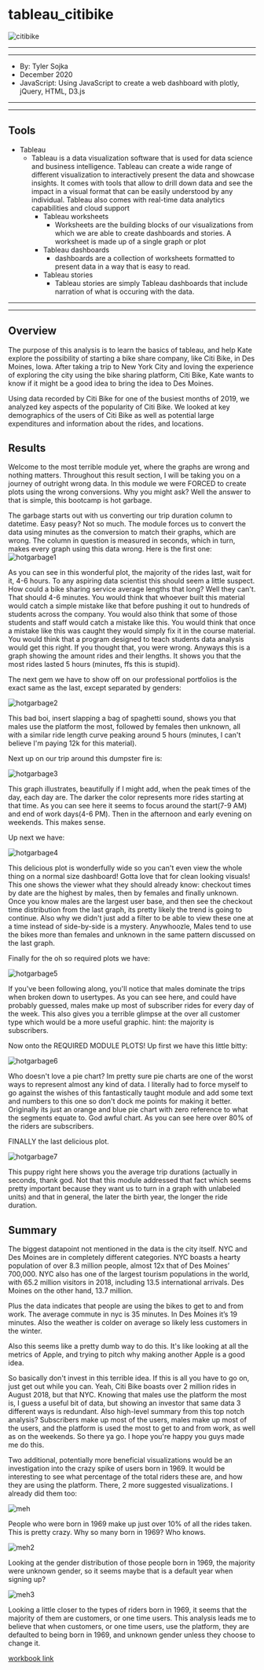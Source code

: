 # tableau_citibike

![citibike](images/vectorstock_28455064.png)

*****
*****

* By: Tyler Sojka
* December 2020
* JavaScript: Using JavaScript to create a web dashboard with plotly, jQuery, HTML, D3.js
  
*****
*****

## Tools

* Tableau
  * Tableau is a data visualization software that is used for data science and business intelligence. Tableau can create a wide range of different visualization to interactively present the data and showcase insights. It comes with tools that allow to drill down data and see the impact in a visual format that can be easily understood by any individual. Tableau also comes with real-time data analytics capabilities and cloud support
    * Tableau worksheets
      * Worksheets are the building blocks of our visualizations from which we are able to create dashboards and stories. A worksheet is made up of a single graph or plot
    * Tableau dashboards
      * dashboards are a collection of worksheets formatted to present data in a way that is easy to read.
    * Tableau stories
      * Tableau stories are simply Tableau dashboards that include narration of what is occuring with the data.

*****
*****

## Overview

The purpose of this analysis is to learn the basics of tableau, and help Kate explore the possibility of starting a bike share company, like Citi Bike, in Des Moines, Iowa. After taking a trip to New York City and loving the experience of exploring the city using the bike sharing platform, Citi Bike, Kate wants to know if it might be a good idea to bring the idea to Des Moines.

Using data recorded by Citi Bike for one of the busiest months of 2019, we analyzed key aspects of the popularity of Citi Bike. We looked at key demographics of the users of Citi Bike as well as potential large expenditures and information about the rides, and locations.

## Results

Welcome to the most terrible module yet, where the graphs are wrong and nothing matters. Throughout this result section, I will be taking you on a journey of outright wrong data. In this module we were FORCED to create plots using the wrong conversions. Why you might ask? Well the answer to that is simple, this bootcamp is hot garbage.

The garbage starts out with us converting our trip duration column to datetime. Easy peasy? Not so much. The module forces us to convert the data using minutes as the conversion to match their graphs, which are wrong. The column in question is measured in seconds, which in turn, makes every graph using this data wrong. Here is the first one:
![hotgarbage1](images/checkout_len_for_users.png)

As you can see in this wonderful plot, the majority of the rides last, wait for it, 4-6 hours. To any aspiring data scientist this should seem a little suspect. How could a bike sharing service average lengths that long? Well they can't. That should 4-6 minutes. You would think that whoever built this material would catch a simple mistake like that before pushing it out to hundreds of students across the company. You would also think that some of those students and staff would catch a mistake like this. You would think that once a mistake like this was caught they would simply fix it in the course material. You would think that a program designed to teach students data analysis would get this right. If you thought that, you were wrong. Anyways this is a graph showing the amount rides and their lengths. It shows you that the most rides lasted 5 hours (minutes, ffs this is stupid).

The next gem we have to show off on our professional portfolios is the exact same as the last, except separated by genders:

![hotgarbage2](images/checkout_by_gender.png)

This bad boi, insert slapping a bag of spaghetti sound, shows you that males use the platform the most, followed by females then unknown, all with a similar ride length curve peaking around 5 hours (minutes, I can't believe I'm paying 12k for this material).

Next up on our trip around this dumpster fire is:

![hotgarbage3](images/trips_by_weekday_perhour.png)

This graph illustrates, beautifully if I might add, when the peak times of the day, each day are. The darker the color represents more rides starting at that time. As you can see here it seems to focus around the start(7-9 AM) and end of work days(4-6 PM). Then in the afternoon and early evening on weekends. This makes sense.

Up next we have:

![hotgarbage4](images/number_to_string:stoptime.png)

This delicious plot is wonderfully wide so you can't even view the whole thing on a normal size dashboard! Gotta love that for clean looking visuals! This one shows the viewer what they should already know: checkout times by date are the highest by males, then by females and finally unknown. Once you know males are the largest user base, and then see the checkout time distribution from the last graph, its pretty likely the trend is going to continue. Also why we didn't just add a filter to be able to view these one at a time instead of side-by-side is a mystery. Anywhoozle, Males tend to use the bikes more than females and unknown in the same pattern discussed on the last graph.

Finally for the oh so required plots we have:

![hotgarbage5](images/trips_by_gender_by_weekday.png)

If you've been following along, you'll notice that males dominate the trips when broken down to usertypes. As you can see here, and could have probably guessed, males make up most of subscriber rides for every day of the week. This also gives you a terrible glimpse at the over all customer type which would be a more useful graphic. hint: the majority is subscribers.

Now onto the REQUIRED MODULE PLOTS! Up first we have this little bitty:

![hotgarbage6](images/customer_type.png)

Who doesn't love a pie chart? Im pretty sure pie charts are one of the worst ways to represent almost any kind of data. I literally had to force myself to go against the wishes of this fantastically taught module and add some text and numbers to this one so don't dock me points for making it better. Originally its just an orange and blue pie chart with zero reference to what the segments equate to. God awful chart. As you can see here over 80% of the riders are subscribers.

FINALLY the last delicious plot.

![hotgarbage7](images/ave_trip_duration.png)

This puppy right here shows you the average trip durations (actually in seconds, thank god. Not that this module addressed that fact which seems pretty important because they want us to turn in a graph with unlabeled units) and that in general, the later the birth year, the longer the ride duration.

## Summary

The biggest datapoint not mentioned in the data is the city itself. NYC and Des Moines are in completely different categories. NYC boasts a hearty population of over 8.3 million people, almost 12x that of Des Moines’ 700,000. NYC also has one of the largest tourism populations in the world, with 65.2 million visitors in 2018, including 13.5 international arrivals. Des Moines on the other hand, 13.7 million.

Plus the data indicates that people are using the bikes to get to and from work. The average commute in nyc is 35 minutes.  In Des Moines it’s 19 minutes. Also the weather is colder on average so likely less customers in the winter.

Also this seems like a pretty dumb way to do this. It's like looking at all the metrics of Apple, and trying to pitch why making another Apple is a good idea.

So basically don't invest in this terrible idea. If this is all you have to go on, just get out while you can. Yeah, Citi Bike boasts over 2 million rides in August 2018, but that NYC. Knowing that males use the platform the most is, I guess a useful bit of data, but showing an investor that same data 3 different ways is redundant. Also high-level summary from this top notch analysis? Subscribers make up most of the users, males make up most of the users, and the platform is used the most to get to and from work, as well as on the weekends. So there ya go. I hope you're happy you guys made me do this.

Two additional, potentially more beneficial visualizations would be an investigation into the crazy spike of users born in 1969. It would be interesting to see what percentage of the total riders these are, and how they are using the platform. There, 2 more suggested visualizations. I already did them too:

![meh](images/Screen%20Shot%202020-12-21%20at%2010.31.43%20AM.png)

People who were born in 1969 make up just over 10% of all the rides taken. This is pretty crazy. Why so many born in 1969? Who knows.

![meh2](images/Screen%20Shot%202020-12-21%20at%2010.26.05%20AM.png)

Looking at the gender distribution of those people born in 1969, the majority were unknown gender, so it seems maybe that is a default year when signing up?

![meh3](images/Screen%20Shot%202020-12-21%20at%2010.36.56%20AM.png)

Looking a little closer to the types of riders born in 1969, it seems that the majority of them are customers, or one time users. This analysis leads me to believe that when customers, or one time users, use the platform, they are defaulted to being born in 1969, and unknown gender unless they choose to change it.


[workbook link](https://public.tableau.com/profile/tyler.sojka#!/vizhome/Book3_16085703722190/Story1)
